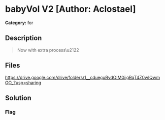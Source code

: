 # babyVol V2 [Author: Aclostael]

**Category:** for
## Description
>Now with extra process\u2122

## Files

https://drive.google.com/drive/folders/1__cdueguRvdOIM0ijgRqT4Z0wlQwmGO_?usp=sharing

## Solution

### Flag


